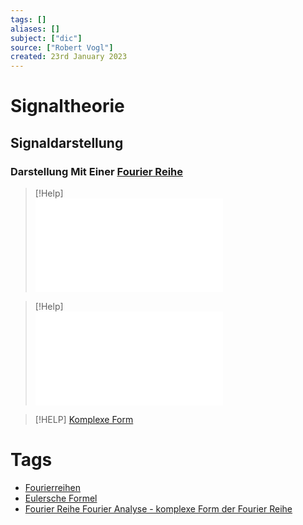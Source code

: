 ```yaml
---
tags: []
aliases: []
subject: ["dic"]
source: ["Robert Vogl"]
created: 23rd January 2023
---
```


# Signaltheorie

## Signaldarstellung

### Darstellung Mit Einer [Fourier Reihe](../Mathematik/mathe%20(4)/Fourier%20Reihe.md)

>[!Help]  
![Periodische Funktion](../Mathematik/mathe%20(4)/Fourier%20Reihe.md#Periodische%20Funktion)

> [!Help]  
> ![Periode $T=2 pi$](../Mathematik/mathe%20(4)/Fourier%20Reihe.md#Periode%20$T=2%20pi$)

> [!HELP] [Komplexe Form](../Mathematik/mathe%20(4)/Fourier%20Transformation.md#Fourier%20Reihe%20Fourier%20Analyse%20-%20komplexe%20Form%20der%20Fourier%20Reihe)

# Tags

- [Fourierreihen](../Mathematik/mathe%20(4)/Fourier%20Reihe.md)
- [Eulersche Formel](Eulersche%20Formel.md#Eulersche%20Formel)
- [Fourier Reihe Fourier Analyse - komplexe Form der Fourier Reihe](../Mathematik/mathe%20(4)/Fourier%20Transformation.md#Fourier%20Reihe%20Fourier%20Analyse%20-%20komplexe%20Form%20der%20Fourier%20Reihe)
